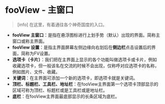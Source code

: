 # fooView - 主窗口

>[info] 在这里，有着通往各个神奇国度的入口。

* **fooView 主窗口**：是指在悬浮图标进行上划手势（默认）出现的界面。简称主窗口或称主界面。
* **fooView 设置**：是指主界面屏幕左侧边缘向右划后在**侧边栏**点击设置后的界面，简称为FV设置。
* **选项卡（卡片）**：我们把在主界面上显示的各个功能叫做选项卡或卡片，例如收藏选项卡，但一般该名在交流的时候不会出现，仅称呼对应选项卡的名称，例如图片、文件、收藏。
* **关键词**：在主界面可添加一个新的选项卡，即选项卡就是关键词。
* **顶栏、标题栏、工具栏、地址栏**：在fooView主界面第一个选项卡顶部显示的区域可称为顶栏、标题栏或是工具栏或是地址栏。
* **底栏**：在fooView主界面最底部显示的长条区域为底栏。